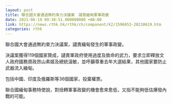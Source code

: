 ```yaml
---
layout: post
title: 聯合國大會通過無約束力決議案　譴責緬甸軍事政變
date: 2021-06-19 09:38:51.000000000 +08:00
link: https://news.rthk.hk/rthk/ch/component/k2/1596653-20210619.htm
categories: rthk
---
```


聯合國大會通過無約束力決議案，譴責緬甸發生的軍事政變。

決議案獲得119個國家贊成，讉責軍政府使用過度及致命的武力，要求立即釋放文人政府國務資政昂山素姬及總統溫敏，並呼籲尊重去年大選結果，其他國家要防止武器流入緬甸。

包括中國、印度及俄羅斯等36個國家，投棄權票。

聯合國緬甸事務特使說，對扭轉軍事政變的機會愈來愈低，又指不能夠低估爆發內戰的可能。
